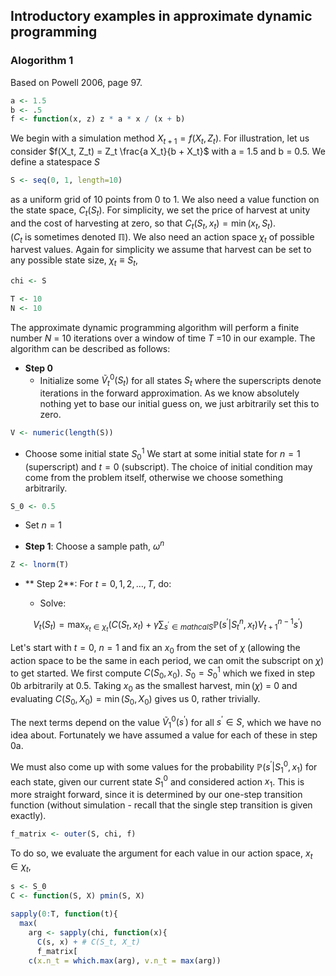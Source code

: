 ## Introductory examples in approximate dynamic programming










### Alogorithm 1 

Based on Powell 2006, page 97.  



```r
a <- 1.5
b <- .5
f <- function(x, z) z * a * x / (x + b)
```


We begin with a simulation method $X_{t+1} = f(X_t, Z_t)$.  For illustration, let us consider $f(X_t, Z_t) = Z_t \frac{a X_t}{b + X_t}$ with a = 1.5 and b = 0.5.  We define a statespace $S$



```r
S <- seq(0, 1, length=10) 
```


as a uniform grid of 10 points from 0 to 1.  We also need a value function on the state space, $C_t(S_t)$. For simplicity, we set the price of harvest at unity and the cost of harvesting at zero, so that $C_t(S_t, x_t) = \min(x_t, S_t)$.  
($C_t$ is sometimes denoted $\mathbb{\Pi}$).  We also need an action space $\chi_t$ of possible harvest values.  Again for simplicity we assume that harvest can be set to any possible state size, $\chi_t \equiv S_t$,


```r
chi <- S
```





```r
T <- 10
N <- 10
```


The approximate dynamic programming algorithm will perform a finite number $N$ = 10 iterations over a window of time $T$ =10 in our example.  The algorithm can be described as follows: 


- **Step 0**
  - Initialize some $\tilde V_t^0(S_t)$ for all states $S_t$ 
  where the superscripts denote iterations in the forward approximation.  As we know absolutely nothing yet to base our initial guess on, we just arbitrarily set this to zero.  


```r
V <- numeric(length(S))
```

  
  - Choose some initial state $S_0^1$
  We start at some initial state for $n = 1$ (superscript) and $t = 0$ (subscript). The choice of initial condition may come from the problem itself, otherwise we choose something arbitrarily.  


```r
S_0 <- 0.5
```


  - Set $n = 1$

- **Step 1**: Choose a sample path, $\omega^n$

```r
Z <- lnorm(T)
```

- ** Step 2**: For $t = 0, 1, 2, \ldots, T$, do:

  - Solve:

$$V_t(S_t) = \max_{x_t \in \chi_t} \left(C(S_t, x_t) + \gamma \sum_{s^{\prime} \in mathcal{S}} \mathbb{P}(s^{\prime} | S_t^n, x_t) V_{t+1}^{n-1} s^{\prime} \right)$$

Let's start with $t=0$, $n=1$ and fix an $x_0$ from the set of $\chi$ (allowing the action space to be the same in each period, we can omit the subscript on $\chi$) to get started.  We first compute $C(S_0, x_0)$. $S_0 = S_0^1$ which we fixed in step 0b arbitrarily at 0.5.  Taking $x_0$ as the smallest harvest, $\min(\chi)$ = 0 and evaluating $C(S_0,X_0) = \min(S_0, X_0)$ gives us 0, rather trivially.  

The next terms depend on the value $\tilde V^0_1(s^{\prime})$ for all $s^{\prime} \in S$, which we have no idea about.  Fortunately we have assumed a value for each of these in step 0a.  

We must also come up with some values for the probability $\mathbb{P}(s^{\prime} | S_1^0, x_1)$ for each state, given our current state $S_1^0$ and considered action $x_1$.  This is more straight forward, since it is determined by our one-step transition function (without simulation - recall that the single step transition is given exactly).   


```r
f_matrix <- outer(S, chi, f)
```



To do so, we evaluate the argument for each value in our action space, $x_t \in \chi_t$,

```r
s <- S_0
C <- function(S, X) pmin(S, X)

sapply(0:T, function(t){
  max(
    arg <- sapply(chi, function(x){
      C(s, x) + # C(S_t, X_t) 
      f_matrix[
    c(x.n_t = which.max(arg), v.n_t = max(arg)) 
    
```

